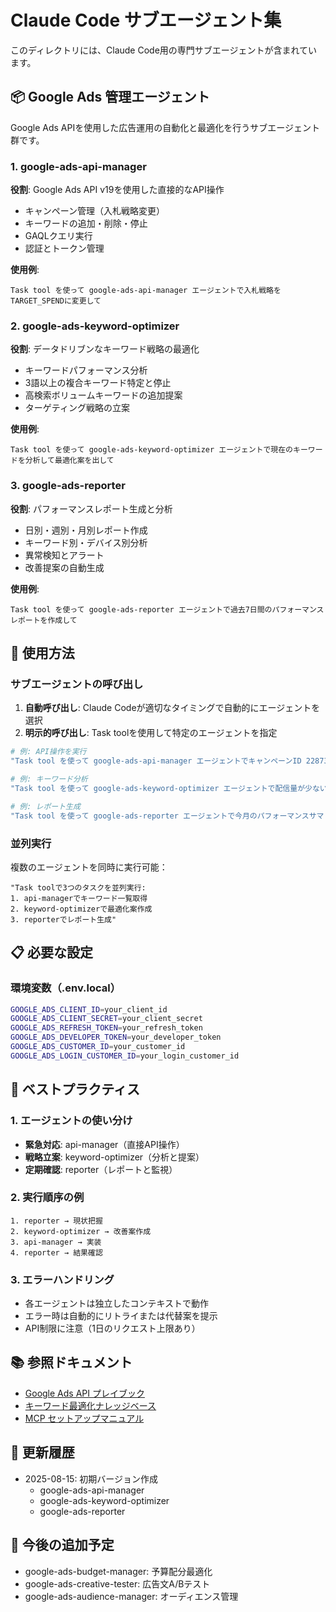 # Claude Code サブエージェント集

このディレクトリには、Claude Code用の専門サブエージェントが含まれています。

## 📦 Google Ads 管理エージェント

Google Ads APIを使用した広告運用の自動化と最適化を行うサブエージェント群です。

### 1. google-ads-api-manager
**役割**: Google Ads API v19を使用した直接的なAPI操作
- キャンペーン管理（入札戦略変更）
- キーワードの追加・削除・停止
- GAQLクエリ実行
- 認証とトークン管理

**使用例**:
```
Task tool を使って google-ads-api-manager エージェントで入札戦略をTARGET_SPENDに変更して
```

### 2. google-ads-keyword-optimizer
**役割**: データドリブンなキーワード戦略の最適化
- キーワードパフォーマンス分析
- 3語以上の複合キーワード特定と停止
- 高検索ボリュームキーワードの追加提案
- ターゲティング戦略の立案

**使用例**:
```
Task tool を使って google-ads-keyword-optimizer エージェントで現在のキーワードを分析して最適化案を出して
```

### 3. google-ads-reporter
**役割**: パフォーマンスレポート生成と分析
- 日別・週別・月別レポート作成
- キーワード別・デバイス別分析
- 異常検知とアラート
- 改善提案の自動生成

**使用例**:
```
Task tool を使って google-ads-reporter エージェントで過去7日間のパフォーマンスレポートを作成して
```

## 🚀 使用方法

### サブエージェントの呼び出し

1. **自動呼び出し**: Claude Codeが適切なタイミングで自動的にエージェントを選択
2. **明示的呼び出し**: Task toolを使用して特定のエージェントを指定

```bash
# 例: API操作を実行
"Task tool を使って google-ads-api-manager エージェントでキャンペーンID 22873791559の入札戦略を変更して"

# 例: キーワード分析
"Task tool を使って google-ads-keyword-optimizer エージェントで配信量が少ないキーワードを特定して"

# 例: レポート生成
"Task tool を使って google-ads-reporter エージェントで今月のパフォーマンスサマリーを作成して"
```

### 並列実行

複数のエージェントを同時に実行可能：
```
"Task toolで3つのタスクを並列実行:
1. api-managerでキーワード一覧取得
2. keyword-optimizerで最適化案作成
3. reporterでレポート生成"
```

## 📋 必要な設定

### 環境変数（.env.local）
```bash
GOOGLE_ADS_CLIENT_ID=your_client_id
GOOGLE_ADS_CLIENT_SECRET=your_client_secret
GOOGLE_ADS_REFRESH_TOKEN=your_refresh_token
GOOGLE_ADS_DEVELOPER_TOKEN=your_developer_token
GOOGLE_ADS_CUSTOMER_ID=your_customer_id
GOOGLE_ADS_LOGIN_CUSTOMER_ID=your_login_customer_id
```

## 🎯 ベストプラクティス

### 1. エージェントの使い分け
- **緊急対応**: api-manager（直接API操作）
- **戦略立案**: keyword-optimizer（分析と提案）
- **定期確認**: reporter（レポートと監視）

### 2. 実行順序の例
```
1. reporter → 現状把握
2. keyword-optimizer → 改善案作成
3. api-manager → 実装
4. reporter → 結果確認
```

### 3. エラーハンドリング
- 各エージェントは独立したコンテキストで動作
- エラー時は自動的にリトライまたは代替案を提示
- API制限に注意（1日のリクエスト上限あり）

## 📚 参照ドキュメント

- [Google Ads API プレイブック](../docs/business-strategy/marketing/advertising/google-ads-api-playbook.md)
- [キーワード最適化ナレッジベース](../docs/business-strategy/marketing/advertising/google-ads-keyword-optimization-learnings.md)
- [MCP セットアップマニュアル](../docs/business-strategy/marketing/advertising/googleads-mcp-setup-manual.md)

## 🔄 更新履歴

- 2025-08-15: 初期バージョン作成
  - google-ads-api-manager
  - google-ads-keyword-optimizer
  - google-ads-reporter

## 🚧 今後の追加予定

- google-ads-budget-manager: 予算配分最適化
- google-ads-creative-tester: 広告文A/Bテスト
- google-ads-audience-manager: オーディエンス管理